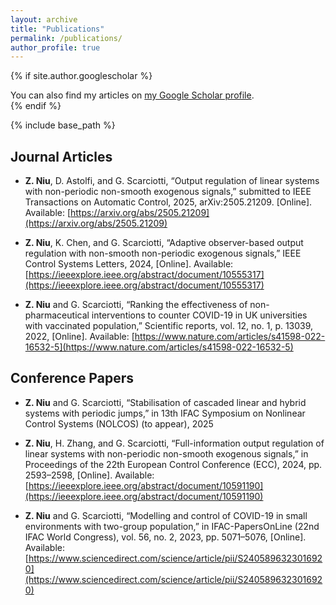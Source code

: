 ```yaml
---
layout: archive
title: "Publications"
permalink: /publications/
author_profile: true
---
```


{% if site.author.googlescholar %}
  <div class="wordwrap">You can also find my articles on <a href="{{site.author.googlescholar}}">my Google Scholar profile</a>.</div>
{% endif %}

{% include base_path %}


## Journal Articles

* **Z. Niu**, D. Astolfi, and G. Scarciotti, “Output regulation of linear systems with non-periodic non-smooth
exogenous signals,” submitted to IEEE Transactions on Automatic Control, 2025, arXiv:2505.21209. [Online].
Available: [https://arxiv.org/abs/2505.21209](https://arxiv.org/abs/2505.21209)

* **Z. Niu**, K. Chen, and G. Scarciotti, “Adaptive observer-based output regulation with non-smooth non-periodic
exogenous signals,” IEEE Control Systems Letters, 2024, [Online]. Available:
[https://ieeexplore.ieee.org/abstract/document/10555317](https://ieeexplore.ieee.org/abstract/document/10555317)

* **Z. Niu** and G. Scarciotti, “Ranking the effectiveness of non-pharmaceutical interventions to counter COVID-19
in UK universities with vaccinated population,” Scientific reports, vol. 12, no. 1, p. 13039, 2022, [Online].
Available: [https://www.nature.com/articles/s41598-022-16532-5](https://www.nature.com/articles/s41598-022-16532-5)

## Conference Papers
* **Z. Niu** and G. Scarciotti, “Stabilisation of cascaded linear and hybrid systems with periodic jumps,” in 13th
IFAC Symposium on Nonlinear Control Systems (NOLCOS) (to appear), 2025

* **Z. Niu**, H. Zhang, and G. Scarciotti, “Full-information output regulation of linear systems with non-periodic
non-smooth exogenous signals,” in Proceedings of the 22th European Control Conference (ECC), 2024, pp.
2593–2598, [Online]. Available: [https://ieeexplore.ieee.org/abstract/document/10591190](https://ieeexplore.ieee.org/abstract/document/10591190)

* **Z. Niu** and G. Scarciotti, “Modelling and control of COVID-19 in small environments with two-group
population,” in IFAC-PapersOnLine (22nd IFAC World Congress), vol. 56, no. 2, 2023, pp. 5071–5076, [Online].
Available: [https://www.sciencedirect.com/science/article/pii/S2405896323016920](https://www.sciencedirect.com/science/article/pii/S2405896323016920)


